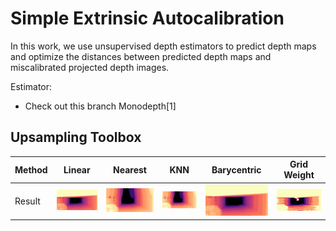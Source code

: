 # Simple Extrinsic Autocalibration
In this work, we use unsupervised depth estimators to predict depth maps and optimize the distances between predicted depth maps and miscalibrated projected depth images. 

Estimator:

- Check out this branch Monodepth[1]

## Upsampling Toolbox

|  Method   | Linear | Nearest  | KNN | Barycentric | Grid Weight |
|  ----  | ---- | ----  | ----  | ----  | ----  |
| Result  | ![Linear](img/linear.png) | ![Nearest](img/nearest.png) | ![KNN](img/knn.png) | ![Barycentric](img/barycentric.png) |  ![Grid_weight](img/grid_weight.png) |

